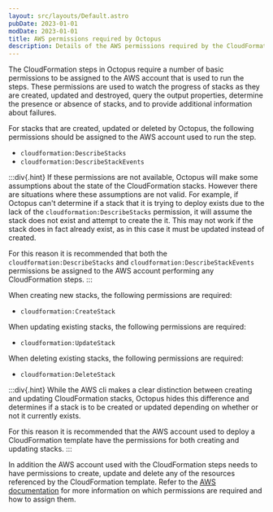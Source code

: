 ```yaml
---
layout: src/layouts/Default.astro
pubDate: 2023-01-01
modDate: 2023-01-01
title: AWS permissions required by Octopus
description: Details of the AWS permissions required by the CloudFormation steps in Octopus.
---
```


The CloudFormation steps in Octopus require a number of basic permissions to be assigned to the AWS account that is used to run the steps. These permissions are used to watch the progress of stacks as they are created, updated and destroyed, query the output properties, determine the presence or absence of stacks, and to provide additional information about failures.

For stacks that are created, updated or deleted by Octopus, the following permissions should be assigned to the AWS account used to run the step.

* `cloudformation:DescribeStacks`
* `cloudformation:DescribeStackEvents`

:::div{.hint}
If these permissions are not available, Octopus will make some assumptions about the state of the CloudFormation stacks. However there are situations where these assumptions are not valid. For example, if Octopus can't determine if a stack that it is trying to deploy exists due to the lack of the `cloudformation:DescribeStacks` permission, it will assume the stack does not exist and attempt to create the it. This may not work if the stack does in fact already exist, as in this case it must be updated instead of created.

For this reason it is recommended that both the `cloudformation:DescribeStacks` and `cloudformation:DescribeStackEvents` permissions be assigned to the AWS account performing any CloudFormation steps.
:::

When creating new stacks, the following permissions are required:

* `cloudformation:CreateStack`

When updating existing stacks, the following permissions are required:

* `cloudformation:UpdateStack`

When deleting existing stacks, the following permissions are required:

* `cloudformation:DeleteStack`

:::div{.hint}
While the AWS cli makes a clear distinction between creating and updating CloudFormation stacks, Octopus hides this difference and determines if a stack is to be created or updated depending on whether or not it currently exists.

For this reason it is recommended that the AWS account used to deploy a CloudFormation template have the permissions for both creating and updating stacks.
:::

In addition the AWS account used with the CloudFormation steps needs to have permissions to create, update and delete any of the resources referenced by the CloudFormation template. Refer to the [AWS documentation](https://docs.aws.amazon.com/IAM/latest/UserGuide/introduction.html) for more information on which permissions are required and how to assign them.

